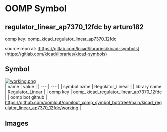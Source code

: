 # OOMP Symbol  
## regulator_linear_ap7370_12fdc  by arturo182  
  
oomp key: oomp_kicad_regulator_linear_ap7370_12fdc  
  
source repo at: [https://gitlab.com/kicad/libraries/kicad-symbols](https://gitlab.com/kicad/libraries/kicad-symbols)  
## Symbol  
  
[![working.png](working_600.png)](working.png)  
| name | value | 
| --- | --- | 
| symbol name | Regulator_Linear | 
| library name | Regulator_Linear | 
| oomp key | oomp_kicad_regulator_linear_ap7370_12fdc | 
| oomp bot github | https://github.com/oomlout/oomlout_oomp_symbol_bot/tree/main/kicad_regulator_linear_ap7370_12fdc/working | 
## Images  
